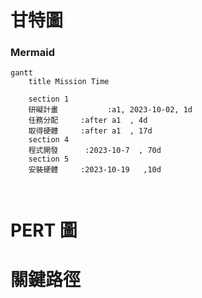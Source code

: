 # 甘特圖
### Mermaid
```mermaid
gantt
    title Mission Time

    section 1
    研礙計畫           :a1, 2023-10-02, 1d
    任務分配     :after a1  , 4d
    取得硬體     :after a1  , 17d
    section 4
    程式開發      :2023-10-7  , 70d
    section 5
    安裝硬體     :2023-10-19   ,10d
    


```
# PERT 圖

# 關鍵路徑
